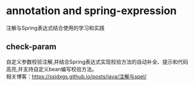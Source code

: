 # annotation and spring-expression
注解与Spring表达式结合使用的学习和实践
## check-param
自定义参数校验注解,并结合Spring表达式实现校验方法的自动补全、提示和代码高亮,并支持自定义bean编写校验方法。  
相关博客：https://ssjdxgs.github.io/posts/java/注解与spel/

